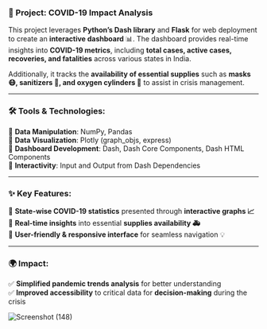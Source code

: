 ### **🚀 Project: COVID-19 Impact Analysis**  

This project leverages **Python’s Dash library** and **Flask** for web deployment to create an **interactive dashboard** 📊. The dashboard provides real-time insights into **COVID-19 metrics**, including **total cases, active cases, recoveries, and fatalities** across various states in India.  

Additionally, it tracks the **availability of essential supplies** such as **masks 😷, sanitizers 🧴, and oxygen cylinders 🏥** to assist in crisis management.  

---

### **🛠️ Tools & Technologies:**  
🔹 **Data Manipulation**: NumPy, Pandas  
🔹 **Data Visualization**: Plotly (graph_objs, express)  
🔹 **Dashboard Development**: Dash, Dash Core Components, Dash HTML Components  
🔹 **Interactivity**: Input and Output from Dash Dependencies  

---

### **✨ Key Features:**  
📌 **State-wise COVID-19 statistics** presented through **interactive graphs 📈**  
📌 **Real-time insights** into essential **supplies availability 🚑**  
📌 **User-friendly & responsive interface** for seamless navigation 💡  

---

### **🌍 Impact:**  
✅ **Simplified pandemic trends analysis** for better understanding  
✅ **Improved accessibility** to critical data for **decision-making** during the crisis  

![Screenshot (148)](https://github.com/user-attachments/assets/0eec9859-1082-4887-b7e2-6dd8641ce411)
